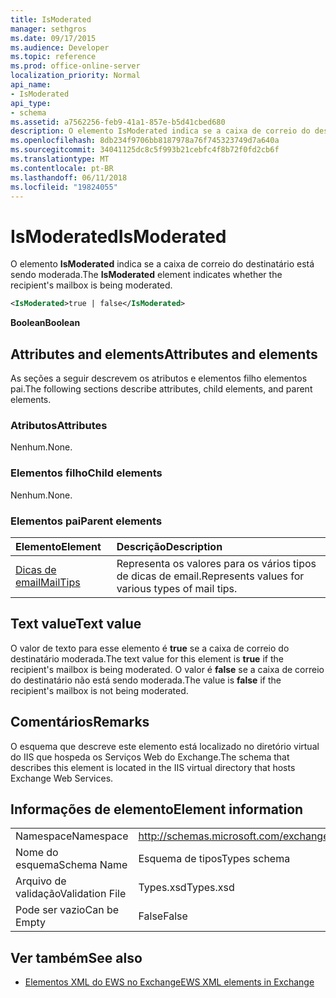 ```yaml
---
title: IsModerated
manager: sethgros
ms.date: 09/17/2015
ms.audience: Developer
ms.topic: reference
ms.prod: office-online-server
localization_priority: Normal
api_name:
- IsModerated
api_type:
- schema
ms.assetid: a7562256-feb9-41a1-857e-b5d41cbed680
description: O elemento IsModerated indica se a caixa de correio do destinatário está sendo moderada.
ms.openlocfilehash: 8db234f9706bb8187978a76f745323749d7a640a
ms.sourcegitcommit: 34041125dc8c5f993b21cebfc4f8b72f0fd2cb6f
ms.translationtype: MT
ms.contentlocale: pt-BR
ms.lasthandoff: 06/11/2018
ms.locfileid: "19824055"
---
```

# <a name="ismoderated"></a><span data-ttu-id="03826-103">IsModerated</span><span class="sxs-lookup"><span data-stu-id="03826-103">IsModerated</span></span>

<span data-ttu-id="03826-104">O elemento **IsModerated** indica se a caixa de correio do destinatário está sendo moderada.</span><span class="sxs-lookup"><span data-stu-id="03826-104">The **IsModerated** element indicates whether the recipient's mailbox is being moderated.</span></span> 
  
```XML
<IsModerated>true | false</IsModerated>
```

 <span data-ttu-id="03826-105">**Boolean**</span><span class="sxs-lookup"><span data-stu-id="03826-105">**Boolean**</span></span>
## <a name="attributes-and-elements"></a><span data-ttu-id="03826-106">Attributes and elements</span><span class="sxs-lookup"><span data-stu-id="03826-106">Attributes and elements</span></span>

<span data-ttu-id="03826-107">As seções a seguir descrevem os atributos e elementos filho elementos pai.</span><span class="sxs-lookup"><span data-stu-id="03826-107">The following sections describe attributes, child elements, and parent elements.</span></span>
  
### <a name="attributes"></a><span data-ttu-id="03826-108">Atributos</span><span class="sxs-lookup"><span data-stu-id="03826-108">Attributes</span></span>

<span data-ttu-id="03826-109">Nenhum.</span><span class="sxs-lookup"><span data-stu-id="03826-109">None.</span></span>
  
### <a name="child-elements"></a><span data-ttu-id="03826-110">Elementos filho</span><span class="sxs-lookup"><span data-stu-id="03826-110">Child elements</span></span>

<span data-ttu-id="03826-111">Nenhum.</span><span class="sxs-lookup"><span data-stu-id="03826-111">None.</span></span>
  
### <a name="parent-elements"></a><span data-ttu-id="03826-112">Elementos pai</span><span class="sxs-lookup"><span data-stu-id="03826-112">Parent elements</span></span>

|<span data-ttu-id="03826-113">**Elemento**</span><span class="sxs-lookup"><span data-stu-id="03826-113">**Element**</span></span>|<span data-ttu-id="03826-114">**Descrição**</span><span class="sxs-lookup"><span data-stu-id="03826-114">**Description**</span></span>|
|:-----|:-----|
|[<span data-ttu-id="03826-115">Dicas de email</span><span class="sxs-lookup"><span data-stu-id="03826-115">MailTips</span></span>](mailtips.md) <br/> |<span data-ttu-id="03826-116">Representa os valores para os vários tipos de dicas de email.</span><span class="sxs-lookup"><span data-stu-id="03826-116">Represents values for various types of mail tips.</span></span>  <br/> |
   
## <a name="text-value"></a><span data-ttu-id="03826-117">Text value</span><span class="sxs-lookup"><span data-stu-id="03826-117">Text value</span></span>

<span data-ttu-id="03826-118">O valor de texto para esse elemento é **true** se a caixa de correio do destinatário moderada.</span><span class="sxs-lookup"><span data-stu-id="03826-118">The text value for this element is **true** if the recipient's mailbox is being moderated.</span></span> <span data-ttu-id="03826-119">O valor é **false** se a caixa de correio do destinatário não está sendo moderada.</span><span class="sxs-lookup"><span data-stu-id="03826-119">The value is **false** if the recipient's mailbox is not being moderated.</span></span> 
  
## <a name="remarks"></a><span data-ttu-id="03826-120">Comentários</span><span class="sxs-lookup"><span data-stu-id="03826-120">Remarks</span></span>

<span data-ttu-id="03826-121">O esquema que descreve este elemento está localizado no diretório virtual do IIS que hospeda os Serviços Web do Exchange.</span><span class="sxs-lookup"><span data-stu-id="03826-121">The schema that describes this element is located in the IIS virtual directory that hosts Exchange Web Services.</span></span>
  
## <a name="element-information"></a><span data-ttu-id="03826-122">Informações de elemento</span><span class="sxs-lookup"><span data-stu-id="03826-122">Element information</span></span>

|||
|:-----|:-----|
|<span data-ttu-id="03826-123">Namespace</span><span class="sxs-lookup"><span data-stu-id="03826-123">Namespace</span></span>  <br/> |http://schemas.microsoft.com/exchange/services/2006/types  <br/> |
|<span data-ttu-id="03826-124">Nome do esquema</span><span class="sxs-lookup"><span data-stu-id="03826-124">Schema Name</span></span>  <br/> |<span data-ttu-id="03826-125">Esquema de tipos</span><span class="sxs-lookup"><span data-stu-id="03826-125">Types schema</span></span>  <br/> |
|<span data-ttu-id="03826-126">Arquivo de validação</span><span class="sxs-lookup"><span data-stu-id="03826-126">Validation File</span></span>  <br/> |<span data-ttu-id="03826-127">Types.xsd</span><span class="sxs-lookup"><span data-stu-id="03826-127">Types.xsd</span></span>  <br/> |
|<span data-ttu-id="03826-128">Pode ser vazio</span><span class="sxs-lookup"><span data-stu-id="03826-128">Can be Empty</span></span>  <br/> |<span data-ttu-id="03826-129">False</span><span class="sxs-lookup"><span data-stu-id="03826-129">False</span></span>  <br/> |
   
## <a name="see-also"></a><span data-ttu-id="03826-130">Ver também</span><span class="sxs-lookup"><span data-stu-id="03826-130">See also</span></span>



- [<span data-ttu-id="03826-131">Elementos XML do EWS no Exchange</span><span class="sxs-lookup"><span data-stu-id="03826-131">EWS XML elements in Exchange</span></span>](ews-xml-elements-in-exchange.md)

